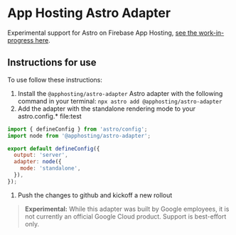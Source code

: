 # App Hosting Astro Adapter

Experimental support for Astro on Firebase App Hosting, [see the work-in-progress here](https://github.com/FirebaseExtended/firebase-framework-tools/pull/297).

## Instructions for use

To use follow these instructions:

1. Install the `@apphosting/astro-adapter` Astro adapter with the following command in your terminal:
`npx astro add @apphosting/astro-adapter`
1. Add the adapter with the standalone rendering mode to your astro.config.* file:test

```js
import { defineConfig } from 'astro/config';
import node from '@apphosting/astro-adapter';

export default defineConfig({
  output: 'server',
  adapter: node({
    mode: 'standalone',
  }),
});
```

1. Push the changes to github and kickoff a new rollout

> **Experimental:** While this adapter was built by Google employees, it is not currently an official Google Cloud product. Support is best-effort only.
